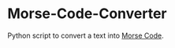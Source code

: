 # Morse-Code-Converter

Python script to convert a text into [Morse Code](https://en.wikipedia.org/wiki/Morse_code).
